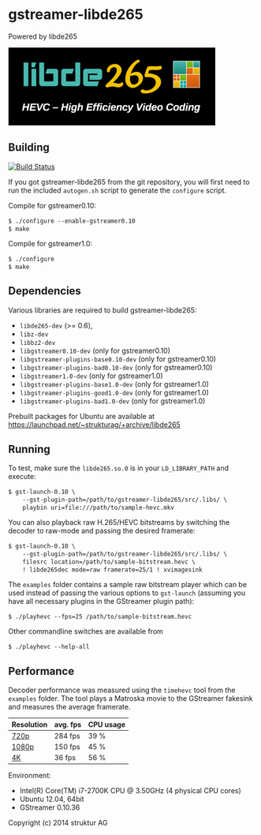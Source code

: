 # gstreamer-libde265

Powered by libde265

![powered by libde265](doc/libde265.png)

## Building

[![Build Status](https://travis-ci.org/strukturag/gstreamer-libde265.png?branch=master)](https://travis-ci.org/strukturag/gstreamer-libde265)

If you got gstreamer-libde265 from the git repository, you will first
need to run the included `autogen.sh` script to generate the `configure`
script.

Compile for gstreamer0.10:

    $ ./configure --enable-gstreamer0.10
    $ make

Compile for gstreamer1.0:

    $ ./configure
    $ make

## Dependencies

Various libraries are required to build gstreamer-libde265:
- `libde265-dev` (>= 0.6),
- `libz-dev`
- `libbz2-dev`
- `libgstreamer0.10-dev` (only for gstreamer0.10)
- `libgstreamer-plugins-base0.10-dev` (only for gstreamer0.10)
- `libgstreamer-plugins-bad0.10-dev` (only for gstreamer0.10)
- `libgstreamer1.0-dev` (only for gstreamer1.0)
- `libgstreamer-plugins-base1.0-dev` (only for gstreamer1.0)
- `libgstreamer-plugins-good1.0-dev` (only for gstreamer1.0)
- `libgstreamer-plugins-bad1.0-dev` (only for gstreamer1.0)

Prebuilt packages for Ubuntu are available at
https://launchpad.net/~strukturag/+archive/libde265

## Running

To test, make sure the `libde265.so.0` is in your `LD_LIBRARY_PATH` and
execute:

    $ gst-launch-0.10 \
        --gst-plugin-path=/path/to/gstreamer-libde265/src/.libs/ \
        playbin uri=file:///path/to/sample-hevc.mkv

You can also playback raw H.265/HEVC  bitstreams by switching the decoder
to raw-mode and passing the desired framerate:

    $ gst-launch-0.10 \
        --gst-plugin-path=/path/to/gstreamer-libde265/src/.libs/ \
        filesrc location=/path/to/sample-bitstream.hevc \
        ! libde265dec mode=raw framerate=25/1 ! xvimagesink

The `examples` folder contains a sample raw bitstream player which can
be used instead of passing the various options to `gst-launch` (assuming
you have all necessary plugins in the GStreamer plugin path):

    $ ./playhevc --fps=25 /path/to/sample-bitstream.hevc

Other commandline switches are available from

    $ ./playhevc --help-all

## Performance

Decoder performance was measured using the `timehevc` tool from the `examples`
folder. The tool plays a Matroska movie to the GStreamer fakesink and measures
the average framerate.

| Resolution        | avg. fps | CPU usage |
| ----------------- | -------- | --------- |
| [720p][1]         |  284 fps |      39 % |
| [1080p][2]        |  150 fps |      45 % |
| [4K][3]           |   36 fps |      56 % |

Environment:
- Intel(R) Core(TM) i7-2700K CPU @ 3.50GHz (4 physical CPU cores)
- Ubuntu 12.04, 64bit
- GStreamer 0.10.36

[1]: http://trailers.divx.com/hevc/TearsOfSteel_720p_24fps_27qp_831kbps_720p_GPSNR_41.65_HM11_2aud_7subs.mkv
[2]: http://trailers.divx.com/hevc/TearsOfSteel_1080p_24fps_27qp_1474kbps_GPSNR_42.29_HM11_2aud_7subs.mkv
[3]: http://trailers.divx.com/hevc/TearsOfSteel_4K_24fps_9500kbps_2aud_9subs.mkv

Copyright (c) 2014 struktur AG
